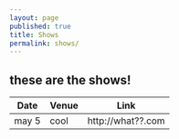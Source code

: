 ```yaml
---
layout: page
published: true
title: Shows
permalink: shows/
---
```



## these are the shows!

Date 	| Venue | Link
---		| ---	| ---
may 5 	| cool | http://what??.com
